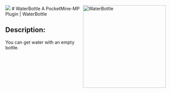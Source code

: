 <img align="right" width="auto" height="260" src="https://i.ibb.co/3sXmmt1/icon.png" alt="WaterBottle">
<a href="https://poggit.pmmp.io/p/WaterBottle"><img src="https://poggit.pmmp.io/shield.state/WaterBottle"></a>
# WaterBottle
A PocketMine-MP Plugin | WaterBottle

## Description:
You can get water with an empty bottle.
